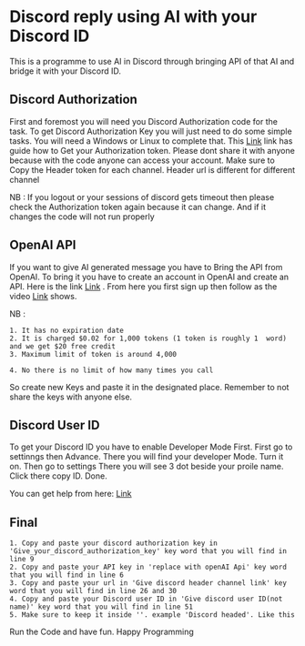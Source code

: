 # Discord reply using AI with your Discord ID

This is a programme to use AI in Discord through bringing API of that AI and bridge it with your Discord ID.


## Discord Authorization
First and foremost you will need you Discord Authorization code for the task. To get Discord Authorization Key you will just need to do some simple tasks. You will need a Windows or Linux to complete that. This [Link](https://www.youtube.com/watch?v=9XJt6EbZWPU) link has guide how to Get your Authorization token. Please dont share it with anyone because with the code anyone can access your account. Make sure to Copy the Header token for each channel. Header url is different for different channel

NB : If you logout or your sessions of discord gets timeout then please check the Authorization token again because it can change. And if it changes the code will not run properly
## OpenAI API 
If you want to give AI generated message you have to Bring the API from OpenAI. To bring it you have to create an account in OpenAI and create an API. Here is the link [Link](https://platform.openai.com/) . From here you first sign up then follow as the video [Link](https://www.youtube.com/watch?v=EIYapGbNRwk) shows. 

NB : 

    1. It has no expiration date
    2. It is charged $0.02 for 1,000 tokens (1 token is roughly 1  word) and we get $20 free credit
    3. Maximum limit of token is around 4,000

    4. No there is no limit of how many times you call

So create new Keys and paste it in the designated place. Remember to not share the keys with anyone else.

## Discord User ID
To get your Discord ID you have to enable Developer Mode First. First go to settinngs then Advance. There you will find your developer Mode. Turn it on. Then go to settings There you will see 3 dot beside your proile name. Click there copy ID. Done.

You can get help from here: [Link](https://www.youtube.com/watch?v=mpbHY71NA7g)
## Final
    1. Copy and paste your discord authorization key in 'Give_your_discord_authorization_key' key word that you will find in line 9
    2. Copy and paste your API key in 'replace with openAI Api' key word that you will find in line 6
    3. Copy and paste your url in 'Give discord header channel link' key word that you will find in line 26 and 30
    4. Copy and paste your Discord user ID in 'Give discord user ID(not name)' key word that you will find in line 51
    5. Make sure to keep it inside ''. example 'Discord headed'. Like this


Run the Code and have fun.
Happy Programming
